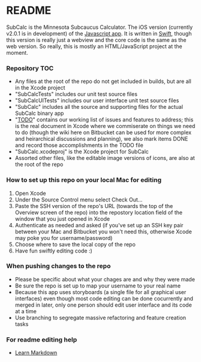 # README #

SubCalc is the Minnesota Subcaucus Calculator. The iOS version (currently v2.0.1 is in development) of the [Javascript app](http://www.sd64dfl.org/sub). It is written in [Swift](https://developer.apple.com/swift/), though this version is really just a webview and the core code is the same as the web version. So really, this is mostly an HTML/JavaScript project at the moment.

### Repository TOC ###

* Any files at the root of the repo do not get included in builds, but are all in the Xcode project
* "SubCalcTests" includes our unit test source files
* "SubCalcUITests" includes our user interface unit test source files
* "SubCalc" includes all the source and supporting files for the actual SubCalc binary app
* "[TODO](TODO.md)" contains our working list of issues and features to address; this is the real document in Xcode where we commiserate on things we need to do (though the wiki here on Bitbucket can be used for more complex and heirarchical discussions and planning), we also mark items DONE and record those accomplishments in the TODO file
* "SubCalc.xcodeproj" is the Xcode project for SubCalc
* Assorted other files, like the editable image versions of icons, are also at the root of the repo

### How to set up this repo on your local Mac for editing ###

1. Open Xcode
2. Under the Source Control menu select Check Out...
3. Paste the SSH version of the repo's URL (towards the top of the Overview screen of the repo) into the repostory location field of the window that you just opened in Xcode
4. Authenticate as needed and asked (if you've set up an SSH key pair between your Mac and Bitbucket you won't need this, otherwise Xcode may poke you for username/password)
5. Choose where to save the local copy of the repo
6. Have fun swiftly editing code :)

### When pushing changes to the repo ###

* Please be specific about what your chages are and why they were made
* Be sure the repo is set up to map your username to your real name
* Because this app uses storyboards (a single file for all graphical user interfaces) even though most code editing can be done cocurrently and merged in later, only one person should edit user interface and its code at a time
* Use branching to segregate massive refactoring and feature creation tasks

### For readme editing help ###

* [Learn Markdown](https://bitbucket.org/tutorials/markdowndemo)